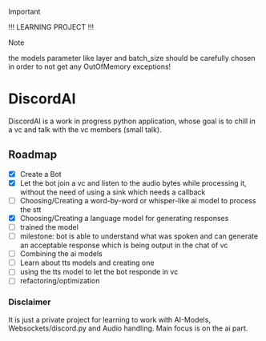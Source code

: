 > [!IMPORTANT]
> !!! LEARNING PROJECT !!!

> [!NOTE]
> the models parameter like layer and batch_size should be carefully chosen in order to not get any OutOfMemory exceptions!

# DiscordAI
DiscordAI is a work in progress python application, whose goal is to chill in a vc and talk with the vc members (small talk).

## Roadmap
- [x] Create a Bot
- [x] Let the bot join a vc and listen to the audio bytes while processing it, without the need of using a sink which needs a callback
- [ ] Choosing/Creating a word-by-word or whisper-like ai model to process the stt
- [x] Choosing/Creating a language model for generating responses
- [ ] trained the model
- [ ] milestone: bot is able to understand what was spoken and can generate an acceptable response which is being output in the chat of vc
- [ ] Combining the ai models
- [ ] Learn about tts models and creating one
- [ ] using the tts model to let the bot responde in vc
- [ ] refactoring/optimization

### Disclaimer
It is just a private project for learning to work with AI-Models, Websockets/discord.py and Audio handling. Main focus is on the ai part.
